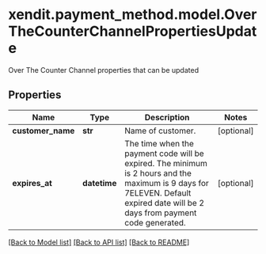 # xendit.payment_method.model.OverTheCounterChannelPropertiesUpdate

Over The Counter Channel properties that can be updated

## Properties
| Name | Type | Description | Notes |
| ------------ | ------------- | ------------- | ------------- |
| **customer_name** | **str** | Name of customer. | [optional]  |
| **expires_at** | **datetime** | The time when the payment code will be expired. The minimum is 2 hours and the maximum is 9 days for 7ELEVEN. Default expired date will be 2 days from payment code generated. | [optional]  |


[[Back to Model list]](../README.md#documentation-for-models) [[Back to API list]](../README.md#documentation-for-api-endpoints) [[Back to README]](../README.md)


